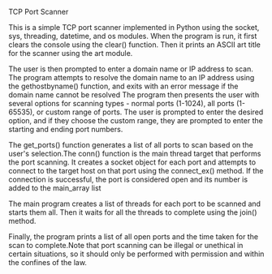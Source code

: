 TCP Port Scanner

   This is a simple TCP port scanner implemented in Python using the socket, sys, threading, datetime, and os modules.
When the program is run, it first clears the console using the clear() function. Then it prints an ASCII art title for
the scanner using the art module.

The user is then prompted to enter a domain name or IP address to scan. The program attempts to resolve the domain 
name to an IP address using the gethostbyname() function, and exits with an error message if the domain name cannot be 
resolved
The program then presents the user with several options for scanning types - normal ports (1-1024), all ports (1-65535),
or custom range of ports. The user is prompted to enter the desired option, and if they choose the custom range, they are 
prompted to enter the starting and ending port numbers.
 
The get_ports() function generates a list of all ports to scan based on the user's selection.The conn() function is the 
main thread target that performs the port scanning. It creates a socket object for each port and attempts to connect to the 
target host on that port using the connect_ex() method. If the connection is successful, the port is considered open and its 
number is added to the main_array list

The main program creates a list of threads for each port to be scanned and starts them all. Then it waits for all the
threads to complete using the join() method.

Finally, the program prints a list of all open ports and the time taken for the scan to complete.Note that port scanning 
can be illegal or unethical in certain situations, so it should only be performed with permission and within the confines of
the law.
